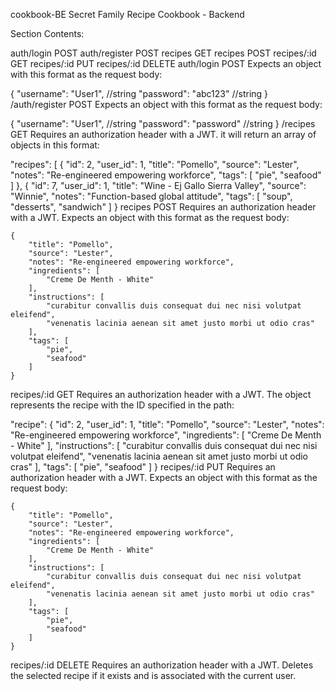 cookbook-BE
Secret Family Recipe Cookbook - Backend

Section Contents:

auth/login POST
auth/register POST
recipes GET
recipes POST
recipes/:id GET
recipes/:id PUT
recipes/:id DELETE
auth/login POST
Expects an object with this format as the request body:

{
  "username": "User1",   //string
  "password": "abc123" //string
}
/auth/register POST
Expects an object with this format as the request body:

{
  "username": "User1",   //string
  "password": "password" //string
}
/recipes GET
Requires an authorization header with a JWT. it will return an array of objects in this format:

  "recipes": [
        {
            "id": 2,
            "user_id": 1,
            "title": "Pomello",
            "source": "Lester",
            "notes": "Re-engineered empowering workforce",
            "tags": [
                "pie",
                "seafood"
            ]
        },
        {
            "id": 7,
            "user_id": 1,
            "title": "Wine - Ej Gallo Sierra Valley",
            "source": "Winnie",
            "notes": "Function-based global attitude",
            "tags": [
                "soup",
                "desserts",
                "sandwich"
            ]
        }
recipes POST
Requires an authorization header with a JWT. Expects an object with this format as the request body:

    {
        "title": "Pomello",
        "source": "Lester",
        "notes": "Re-engineered empowering workforce",
        "ingredients": [
            "Creme De Menth - White"
        ],
        "instructions": [
            "curabitur convallis duis consequat dui nec nisi volutpat eleifend",
            "venenatis lacinia aenean sit amet justo morbi ut odio cras"
        ],
        "tags": [
            "pie",
            "seafood"
        ]
    }
recipes/:id GET
Requires an authorization header with a JWT. The object represents the recipe with the ID specified in the path:

  "recipe": {
        "id": 2,
        "user_id": 1,
        "title": "Pomello",
        "source": "Lester",
        "notes": "Re-engineered empowering workforce",
        "ingredients": [
            "Creme De Menth - White"
        ],
        "instructions": [
            "curabitur convallis duis consequat dui nec nisi volutpat eleifend",
            "venenatis lacinia aenean sit amet justo morbi ut odio cras"
        ],
        "tags": [
            "pie",
            "seafood"
        ]
    }
recipes/:id PUT
Requires an authorization header with a JWT. Expects an object with this format as the request body:

    {
        "title": "Pomello",
        "source": "Lester",
        "notes": "Re-engineered empowering workforce",
        "ingredients": [
            "Creme De Menth - White"
        ],
        "instructions": [
            "curabitur convallis duis consequat dui nec nisi volutpat eleifend",
            "venenatis lacinia aenean sit amet justo morbi ut odio cras"
        ],
        "tags": [
            "pie",
            "seafood"
        ]
    }
recipes/:id DELETE
Requires an authorization header with a JWT. Deletes the selected recipe if it exists and is associated with the current user.
